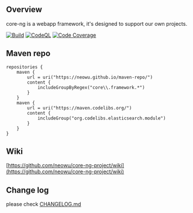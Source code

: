 ## Overview
core-ng is a webapp framework, it's designed to support our own projects.

[![Build](https://github.com/neowu/core-ng-project/actions/workflows/build.yml/badge.svg)](https://github.com/neowu/core-ng-project/actions/workflows/build.yml)
[![CodeQL](https://github.com/neowu/core-ng-project/actions/workflows/codeql.yml/badge.svg)](https://github.com/neowu/core-ng-project/actions/workflows/codeql.yml)
[![Code Coverage](https://codecov.io/gh/neowu/core-ng-project/branch/master/graph/badge.svg)](https://codecov.io/gh/neowu/core-ng-project)

## Maven repo
```
repositories {
    maven {
        url = uri("https://neowu.github.io/maven-repo/")
        content {
            includeGroupByRegex("core\\.framework.*")
        }
    }
    maven {
        url = uri("https://maven.codelibs.org/")
        content {
            includeGroup("org.codelibs.elasticsearch.module")
        }
    }
}
```

## Wiki
[https://github.com/neowu/core-ng-project/wiki](https://github.com/neowu/core-ng-project/wiki)

## Change log
please check [CHANGELOG.md](CHANGELOG.md)

